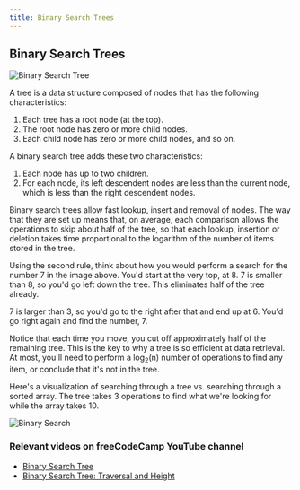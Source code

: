 ```yaml
---
title: Binary Search Trees
---
```

## Binary Search Trees

![Binary Search Tree](https://cdn-images-1.medium.com/max/1320/0*x5o1G1UpM1RfLpyx.png)

A tree is a data structure composed of nodes that has the following characteristics:
1. Each tree has a root node (at the top).
2. The root node has zero or more child nodes.
3. Each child node has zero or more child nodes, and so on.

A binary search tree adds these two characteristics:
1. Each node has up to two children.
2. For each node, its left descendent nodes are less than the current node, which is less than the right descendent nodes.

Binary search trees allow fast lookup, insert and removal of nodes. The way that they are set up means that, on average, each comparison allows the operations to skip about half of the tree, so that each lookup, insertion or deletion takes time proportional to the logarithm of the number of items stored in the tree.

Using the second rule, think about how you would perform a search for the number 7 in the image above. You'd start at the very top, at 8. 7 is smaller than 8, so you'd go left down the tree. This eliminates half of the tree already.

7 is larger than 3, so you'd go to the right after that and end up at 6. You'd go right again and find the number, 7.

Notice that each time you move, you cut off approximately half of the remaining tree. This is the key to why a tree is so efficient at data retrieval. At most, you'll need to perform a log<sub>2</sub>(n) number of operations to find any item, or conclude that it's not in the tree.

Here's a visualization of searching through a tree vs. searching through a sorted array. The tree takes 3 operations to find what we're looking for while the array takes 10.

![Binary Search](https://upload.wikimedia.org/wikipedia/commons/9/9b/Binary_search_tree_example.gif)

### Relevant videos on freeCodeCamp YouTube channel
* <a href='https://youtu.be/5cU1ILGy6dM' target='_blank' rel='nofollow'>Binary Search Tree</a>
* <a href='https://youtu.be/Aagf3RyK3Lw' target='_blank' rel='nofollow'>Binary Search Tree: Traversal and Height</a>
